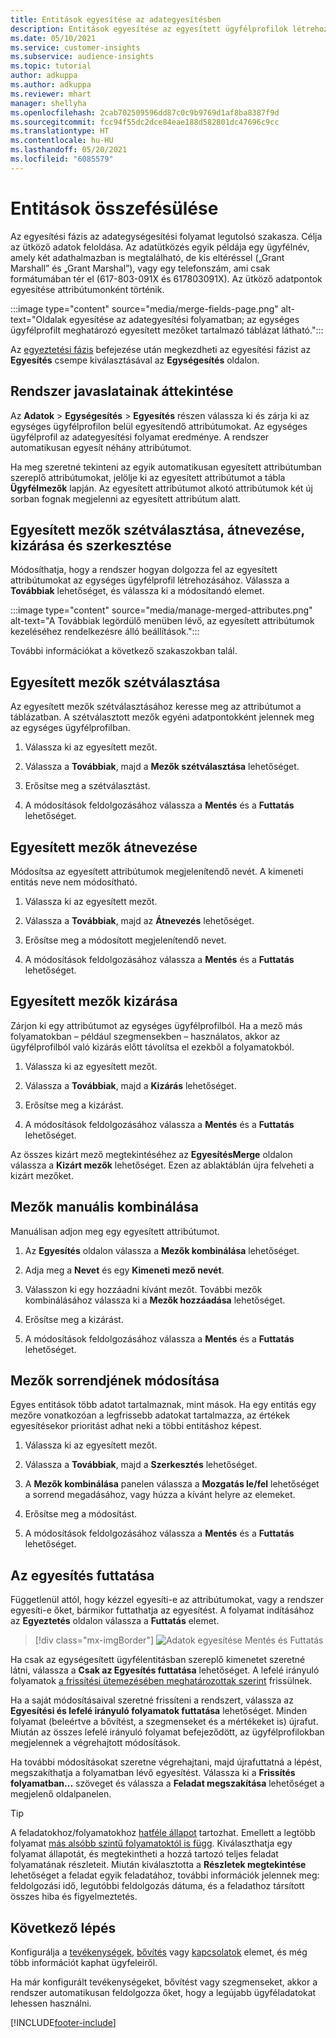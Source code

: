 ```yaml
---
title: Entitások egyesítése az adategyesítésben
description: Entitások egyesítése az egyesített ügyfélprofilok létrehozásához.
ms.date: 05/10/2021
ms.service: customer-insights
ms.subservice: audience-insights
ms.topic: tutorial
author: adkuppa
ms.author: adkuppa
ms.reviewer: mhart
manager: shellyha
ms.openlocfilehash: 2cab702509596dd87c0c9b9769d1af8ba8387f9d
ms.sourcegitcommit: fcc94f55dc2dce84eae188d582801dc47696c9cc
ms.translationtype: HT
ms.contentlocale: hu-HU
ms.lasthandoff: 05/20/2021
ms.locfileid: "6085579"
---
```

# <a name="merge-entities"></a>Entitások összefésülése

Az egyesítési fázis az adategységesítési folyamat legutolsó szakasza. Célja az ütköző adatok feloldása. Az adatütközés egyik példája egy ügyfélnév, amely két adathalmazban is megtalálható, de kis eltéréssel („Grant Marshall” és „Grant Marshal”), vagy egy telefonszám, ami csak formátumában tér el (617-803-091X és 617803091X). Az ütköző adatpontok egyesítése attribútumonként történik.

:::image type="content" source="media/merge-fields-page.png" alt-text="Oldalak egyesítése az adategyesítési folyamatban; az egységes ügyfélprofilt meghatározó egyesített mezőket tartalmazó táblázat látható.":::

Az [egyeztetési fázis](match-entities.md) befejezése után megkezdheti az egyesítési fázist az **Egyesítés** csempe kiválasztásával az **Egységesítés** oldalon.

## <a name="review-system-recommendations"></a>Rendszer javaslatainak áttekintése

Az **Adatok** > **Egységesítés** > **Egyesítés** részen válassza ki és zárja ki az egységes ügyfélprofilon belül egyesítendő attribútumokat. Az egységes ügyfélprofil az adategyesítési folyamat eredménye. A rendszer automatikusan egyesít néhány attribútumot.

Ha meg szeretné tekinteni az egyik automatikusan egyesített attribútumban szereplő attribútumokat, jelölje ki az egyesített attribútumot a tábla **Ügyfélmezők** lapján. Az egyesített attribútumot alkotó attribútumok két új sorban fognak megjelenni az egyesített attribútum alatt.

## <a name="separate-rename-exclude-and-edit-merged-fields"></a>Egyesített mezők szétválasztása, átnevezése, kizárása és szerkesztése

Módosíthatja, hogy a rendszer hogyan dolgozza fel az egyesített attribútumokat az egységes ügyfélprofil létrehozásához. Válassza a **Továbbiak** lehetőséget, és válassza ki a módosítandó elemet.

:::image type="content" source="media/manage-merged-attributes.png" alt-text="A Továbbiak legördülő menüben lévő, az egyesített attribútumok kezeléséhez rendelkezésre álló beállítások.":::

További információkat a következő szakaszokban talál.

## <a name="separate-merged-fields"></a>Egyesített mezők szétválasztása

Az egyesített mezők szétválasztásához keresse meg az attribútumot a táblázatban. A szétválasztott mezők egyéni adatpontokként jelennek meg az egységes ügyfélprofilban. 

1. Válassza ki az egyesített mezőt.
  
1. Válassza a **Továbbiak**, majd a **Mezők szétválasztása** lehetőséget.
 
1. Erősítse meg a szétválasztást.

1. A módosítások feldolgozásához válassza a **Mentés** és a **Futtatás** lehetőséget.

## <a name="rename-merged-fields"></a>Egyesített mezők átnevezése

Módosítsa az egyesített attribútumok megjelenítendő nevét. A kimeneti entitás neve nem módosítható.

1. Válassza ki az egyesített mezőt.
  
1. Válassza a **Továbbiak**, majd az **Átnevezés** lehetőséget.

1. Erősítse meg a módosított megjelenítendő nevet. 

1. A módosítások feldolgozásához válassza a **Mentés** és a **Futtatás** lehetőséget.

## <a name="exclude-merged-fields"></a>Egyesített mezők kizárása

Zárjon ki egy attribútumot az egységes ügyfélprofilból. Ha a mező más folyamatokban – például szegmensekben – használatos, akkor az ügyfélprofilból való kizárás előtt távolítsa el ezekből a folyamatokból. 

1. Válassza ki az egyesített mezőt.
  
1. Válassza a **Továbbiak**, majd a **Kizárás** lehetőséget.

1. Erősítse meg a kizárást.

1. A módosítások feldolgozásához válassza a **Mentés** és a **Futtatás** lehetőséget. 

Az összes kizárt mező megtekintéséhez az **EgyesítésMerge** oldalon válassza a **Kizárt mezők** lehetőséget. Ezen az ablaktáblán újra felveheti a kizárt mezőket.

## <a name="manually-combine-fields"></a>Mezők manuális kombinálása

Manuálisan adjon meg egy egyesített attribútumot. 

1. Az **Egyesítés** oldalon válassza a **Mezők kombinálása** lehetőséget.

1. Adja meg a **Nevet** és egy **Kimeneti mező nevét**.

1. Válasszon ki egy hozzáadni kívánt mezőt. További mezők kombinálásához válassza ki a **Mezők hozzáadása** lehetőséget.

1. Erősítse meg a kizárást.

1. A módosítások feldolgozásához válassza a **Mentés** és a **Futtatás** lehetőséget. 

## <a name="change-the-order-of-fields"></a>Mezők sorrendjének módosítása

Egyes entitások több adatot tartalmaznak, mint mások. Ha egy entitás egy mezőre vonatkozóan a legfrissebb adatokat tartalmazza, az értékek egyesítésekor prioritást adhat neki a többi entitáshoz képest.

1. Válassza ki az egyesített mezőt.
  
1. Válassza a **Továbbiak**, majd a **Szerkesztés** lehetőséget.

1. A **Mezők kombinálása** panelen válassza a **Mozgatás le/fel** lehetőséget a sorrend megadásához, vagy húzza a kívánt helyre az elemeket.

1. Erősítse meg a módosítást.

1. A módosítások feldolgozásához válassza a **Mentés** és a **Futtatás** lehetőséget.

## <a name="run-your-merge"></a>Az egyesítés futtatása

Függetlenül attól, hogy kézzel egyesíti-e az attribútumokat, vagy a rendszer egyesíti-e őket, bármikor futtathatja az egyesítést. A folyamat indításához az **Egyeztetés** oldalon válassza a **Futtatás** elemet.

> [!div class="mx-imgBorder"]
> ![Adatok egyesítése Mentés és Futtatás](media/configure-data-merge-save-run.png "Adatok egyesítése Mentés és Futtatás")

Ha csak az egységesített ügyfélentitásban szereplő kimenetet szeretné látni, válassza a **Csak az Egyesítés futtatása** lehetőséget. A lefelé irányuló folyamatok [a frissítési ütemezésében meghatározottak szerint](system.md#schedule-tab) frissülnek.

Ha a saját módosításaival szeretné frissíteni a rendszert, válassza az **Egyesítési és lefelé irányuló folyamatok futtatása** lehetőséget. Minden folyamat (beleértve a bővítést, a szegmenseket és a mértékeket is) újrafut. Miután az összes lefelé irányuló folyamat befejeződött, az ügyfélprofilokban megjelennek a végrehajtott módosítások.

Ha további módosításokat szeretne végrehajtani, majd újrafuttatná a lépést, megszakíthatja a folyamatban lévő egyesítést. Válassza ki a **Frissítés folyamatban...** szöveget és válassza a **Feladat megszakítása** lehetőséget a megjelenő oldalpanelen.

> [!TIP]
> A feladatokhoz/folyamatokhoz [hatféle állapot](system.md#status-types) tartozhat. Emellett a legtöbb folyamat [más alsóbb szintű folyamatoktól is függ](system.md#refresh-policies). Kiválaszthatja egy folyamat állapotát, és megtekintheti a hozzá tartozó teljes feladat folyamatának részleteit. Miután kiválasztotta a **Részletek megtekintése** lehetőséget a feladat egyik feladatához, további információk jelennek meg: feldolgozási idő, legutóbbi feldolgozás dátuma, és a feladathoz társított összes hiba és figyelmeztetés.

## <a name="next-step"></a>Következő lépés

Konfigurálja a [tevékenységek](activities.md), [bővítés](enrichment-hub.md) vagy [kapcsolatok](relationships.md) elemet, és még több információt kaphat ügyfeleiről.

Ha már konfigurált tevékenységeket, bővítést vagy szegmenseket, akkor a rendszer automatikusan feldolgozza őket, hogy a legújabb ügyféladatokat lehessen használni.

[!INCLUDE[footer-include](../includes/footer-banner.md)]
